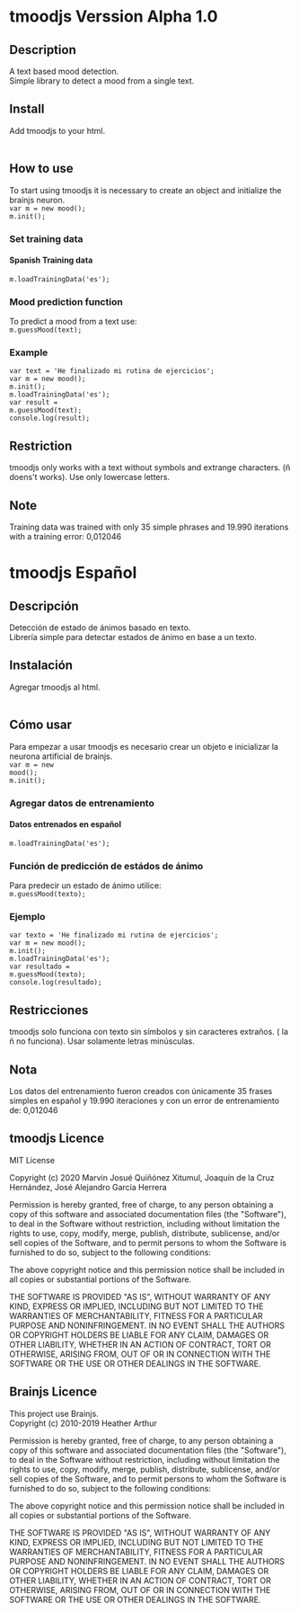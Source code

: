 # tmoodjs Verssion Alpha 1.0
## Description
A text based mood detection.<br>
Simple library to detect a mood from a single text. 
## Install
Add tmoodjs to your html.<br>
<code><script type="text/javascript" src="https://prueba-4eb4d.firebaseapp.com/tmood.js"></script></code>
<br>
## How to use
To start using tmoodjs it is necessary to create an object and initialize the brainjs neuron.<br>
<code>var m = new mood();</code><br>
<code>m.init();</code>
<br>
### Set training data
#### Spanish Training data
<code>m.loadTrainingData('es');</code>
<br>
### Mood prediction function
To predict a mood from a text use:<br>
<code>m.guessMood(text);</code>
### Example
<code>var text = 'He finalizado mi rutina de ejercicios';</code><br>
<code>var m = new mood();</code><br>
<code>m.init();</code><br>
<code>m.loadTrainingData('es');</code><br>
<code>var result = m.guessMood(text);</code><br>
<code>console.log(result);</code><br>

## Restriction
tmoodjs only works with a text without symbols and extrange characters. (ñ doens't works). Use only lowercase letters.

## Note
Training data was trained with only 35 simple phrases and 19.990 iterations with a training error: 0,012046 

# tmoodjs Español
## Descripción
Detección de estado de ánimos basado en texto.<br>
Librería simple para detectar estados de ánimo en base a un texto. 
## Instalación
Agregar tmoodjs al html.<br>
<code><script type="text/javascript" src="https://prueba-4eb4d.firebaseapp.com/tmood.js"></script></code>
<br>
## Cómo usar
Para empezar a usar tmoodjs es necesario crear un objeto e inicializar la neurona artificial de brainjs.<br>
<code>var m = new mood();</code><br>
<code>m.init();</code>
<br>
### Agregar datos de entrenamiento
#### Datos entrenados en español
<code>m.loadTrainingData('es');</code>
<br>
### Función de predicción de estádos de ánimo
Para predecir un estado de ánimo utilice:<br>
<code>m.guessMood(texto);</code>
### Ejemplo
<code>var texto = 'He finalizado mi rutina de ejercicios';</code><br>
<code>var m = new mood();</code><br>
<code>m.init();</code><br>
<code>m.loadTrainingData('es');</code><br>
<code>var resultado = m.guessMood(texto);</code><br>
<code>console.log(resultado);</code><br>

## Restricciones
tmoodjs solo funciona con texto sin símbolos y sin caracteres extraños. ( la ñ no funciona). Usar solamente letras minúsculas.

## Nota
Los datos del entrenamiento fueron creados con únicamente 35 frases simples en español y 19.990 iteraciones y con un error de entrenamiento de: 0,012046 

## tmoodjs Licence
MIT License

Copyright (c) 2020 Marvin Josué Quiñónez Xitumul, Joaquín de la Cruz Hernández, José Alejandro García Herrera

Permission is hereby granted, free of charge, to any person obtaining a copy
of this software and associated documentation files (the "Software"), to deal
in the Software without restriction, including without limitation the rights
to use, copy, modify, merge, publish, distribute, sublicense, and/or sell
copies of the Software, and to permit persons to whom the Software is
furnished to do so, subject to the following conditions:

The above copyright notice and this permission notice shall be included in all
copies or substantial portions of the Software.

THE SOFTWARE IS PROVIDED "AS IS", WITHOUT WARRANTY OF ANY KIND, EXPRESS OR
IMPLIED, INCLUDING BUT NOT LIMITED TO THE WARRANTIES OF MERCHANTABILITY,
FITNESS FOR A PARTICULAR PURPOSE AND NONINFRINGEMENT. IN NO EVENT SHALL THE
AUTHORS OR COPYRIGHT HOLDERS BE LIABLE FOR ANY CLAIM, DAMAGES OR OTHER
LIABILITY, WHETHER IN AN ACTION OF CONTRACT, TORT OR OTHERWISE, ARISING FROM,
OUT OF OR IN CONNECTION WITH THE SOFTWARE OR THE USE OR OTHER DEALINGS IN THE
SOFTWARE.

## Brainjs Licence
This project use Brainjs. <br>
Copyright (c) 2010-2019 Heather Arthur

Permission is hereby granted, free of charge, to any person obtaining
a copy of this software and associated documentation files (the
"Software"), to deal in the Software without restriction, including
without limitation the rights to use, copy, modify, merge, publish,
distribute, sublicense, and/or sell copies of the Software, and to
permit persons to whom the Software is furnished to do so, subject to
the following conditions:

The above copyright notice and this permission notice shall be
included in all copies or substantial portions of the Software.

THE SOFTWARE IS PROVIDED "AS IS", WITHOUT WARRANTY OF ANY KIND,
EXPRESS OR IMPLIED, INCLUDING BUT NOT LIMITED TO THE WARRANTIES OF
MERCHANTABILITY, FITNESS FOR A PARTICULAR PURPOSE AND
NONINFRINGEMENT. IN NO EVENT SHALL THE AUTHORS OR COPYRIGHT HOLDERS BE
LIABLE FOR ANY CLAIM, DAMAGES OR OTHER LIABILITY, WHETHER IN AN ACTION
OF CONTRACT, TORT OR OTHERWISE, ARISING FROM, OUT OF OR IN CONNECTION
WITH THE SOFTWARE OR THE USE OR OTHER DEALINGS IN THE SOFTWARE.
                                                                
                                                                
